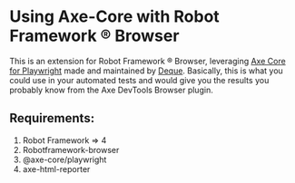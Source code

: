 # Using Axe-Core with Robot Framework ® Browser

This is an extension for Robot Framework ® Browser, leveraging [Axe Core for Playwright](https://www.npmjs.com/package/@axe-core/playwright) made and maintained by [Deque](https://deque.com/). Basically, this is what you could use in your automated tests and would give you the results you probably know from the Axe DevTools Browser plugin.

## Requirements:

1. Robot Framework => 4		
2. Robotframework-browser    
3. @axe-core/playwright
4. axe-html-reporter